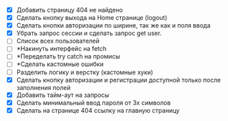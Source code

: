 - [x] Добавить страницу 404 не найдено
- [x] Сделать кнопку выхода на Home странице (logout)
- [x] Сделать кнопки авторизации по ширине, так же как и поля ввода
- [x] Убрать запрос сессии и сделать запрос get user.
- [ ] Список всех пользователей
- [ ] \*Накинуть интерфейс на fetch
- [ ] \*Переделать try catch на промисы
- [ ] \*Сделать кастомные ошибки
- [ ] Разделить логику и верстку (кастомные хуки)
- [x] Сделать кнопку авторизации и регистрации доступной только после заполнения полей
- [x] Добавить тайм-аут на запросы
- [x] Сделать минимальный ввод пароля от 3х символов
- [x] Сделать на странице 404 ссылку на главную страницу
